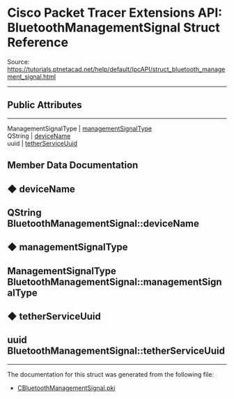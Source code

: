 # Cisco Packet Tracer Extensions API: BluetoothManagementSignal Struct Reference

Source: https://tutorials.ptnetacad.net/help/default/IpcAPI/struct_bluetooth_management_signal.html

---

##  Public Attributes  
  
---  
ManagementSignalType | [managementSignalType](struct_bluetooth_management_signal.html#a1d4f768996cc99a2be82e267373d53e3)  
QString | [deviceName](struct_bluetooth_management_signal.html#a09151cfd684decedb10803f56be8dafe)  
uuid | [tetherServiceUuid](struct_bluetooth_management_signal.html#a6331fb0ee6d23fbd0d45d4fd0ea9c2ec)  
  
## Member Data Documentation

## ◆ deviceName

QString BluetoothManagementSignal::deviceName  
---  
  
## ◆ managementSignalType

ManagementSignalType BluetoothManagementSignal::managementSignalType  
---  
  
## ◆ tetherServiceUuid

uuid BluetoothManagementSignal::tetherServiceUuid  
---  
  
* * *

The documentation for this struct was generated from the following file:

  * [CBluetoothManagementSignal.pki](_c_bluetooth_management_signal_8pki.html)


